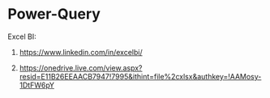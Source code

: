 # Power-Query

Excel BI: 

  1. https://www.linkedin.com/in/excelbi/

  2. https://onedrive.live.com/view.aspx?resid=E11B26EEAACB7947!7995&ithint=file%2cxlsx&authkey=!AAMosy-1DtFW6pY